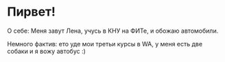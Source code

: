 # Пирвет!
О себе: Меня завут Лена, учусь в КНУ на ФИТе, и обожаю автомобили.

Немного фактив: ето уде мои третьи курсы в WA,
у меня есть две собаки и я вожу автобус :)
